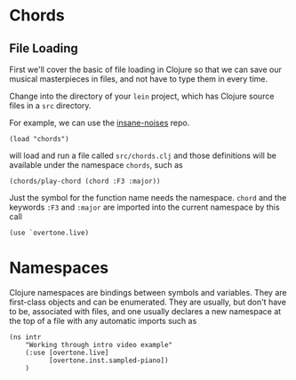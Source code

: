 Chords
============

## File Loading

First we'll cover the basic of file loading in Clojure so that we can
save our musical masterpieces in files, and not have to type
them in every time.

Change into the directory of your `lein` project, which has Clojure source
files in a `src` directory.

For example, we can use the [insane-noises]() repo.

```
(load "chords")
```

will load and run a file called `src/chords.clj`
and those definitions will be available under the namespace
`chords`, such as

```
(chords/play-chord (chord :F3 :major))
```

Just the symbol for the function name needs the namespace.
`chord` and the keywords `:F3` and `:major` are imported
into the current namespace by this call
```
(use `overtone.live)
```

# Namespaces

Clojure namespaces are bindings between symbols and variables.
They are first-class objects and can be enumerated.
They are usually, but don't have to be, associated with files,
and one usually declares a new namespace at the top of a
file with any automatic imports such as

```
(ns intr
    "Working through intro video example"
    (:use [overtone.live]
          [overtone.inst.sampled-piano])
    )
```
